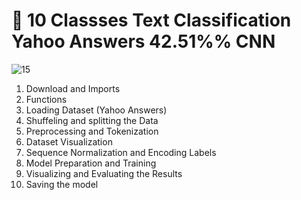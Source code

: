 # 🤷‍ 10  Classses Text Classification Yahoo Answers 42.51%% CNN

![15](https://github.com/user-attachments/assets/a348134b-2b00-4bdf-b871-aaa3b78bc965)

1. Download and Imports
2. Functions
3. Loading Dataset (Yahoo Answers)
4. Shuffeling and splitting the Data
5. Preprocessing and Tokenization
6. Dataset Visualization
7. Sequence Normalization and Encoding Labels
8. Model Preparation and Training
9. Visualizing and Evaluating the Results
10. Saving the model
